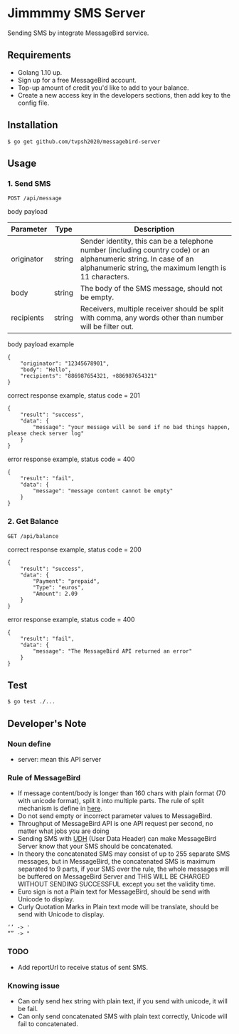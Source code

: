 # Jimmmmy SMS Server

Sending SMS by integrate MessageBird service.

## Requirements

- Golang 1.10 up.
- Sign up for a free MessageBird account.
- Top-up amount of credit you'd like to add to your balance.
- Create a new access key in the developers sections, then add key to the config file.

## Installation

```
$ go get github.com/tvpsh2020/messagebird-server
```

## Usage

### 1. Send SMS

`POST /api/message`

body payload

| Parameter  | Type   | Description |
|------------|--------|-------------|
| originator | string | Sender identity, this can be a telephone number (including country code) or an alphanumeric string. In case of an alphanumeric string, the maximum length is 11 characters. |
| body       | string | The body of the SMS message, should not be empty. |
| recipients | string | Receivers, multiple receiver should be split with comma, any words other than number will be filter out. |


body payload example

```
{
    "originator": "12345678901",
    "body": "Hello",
    "recipients": "886987654321, +886987654321"
}
```
correct response example, status code = 201

```
{
    "result": "success",
    "data": {
        "message": "your message will be send if no bad things happen, please check server log"
    }
}
```

error response example, status code = 400

```
{
    "result": "fail",
    "data": {
        "message": "message content cannot be empty"
    }
}
```

### 2. Get Balance

`GET /api/balance`

correct response example, status code = 200

```
{
    "result": "success",
    "data": {
        "Payment": "prepaid",
        "Type": "euros",
        "Amount": 2.09
    }
}
```

error response example, status code = 400

```
{
    "result": "fail",
    "data": {
        "message": "The MessageBird API returned an error"
    }
}
```

## Test

```
$ go test ./...
```

## Developer's Note

### Noun define

- server: mean this API server

### Rule of MessageBird

- If message content/body is longer than 160 chars with plain format (70 with unicode format), split it into multiple parts. The rule of split mechanism is define in [here](https://support.messagebird.com/hc/en-us/articles/208739745-How-long-is-1-SMS-Message).
- Do not send empty or incorrect parameter values to MessageBird.
- Throughput of MessageBird API is one API request per second, no matter what jobs you are doing
- Sending SMS with [UDH](https://en.wikipedia.org/wiki/Concatenated_SMS) (User Data Header) can make MessageBird Server know that your SMS should be concatenated.
- In theory the concatenated SMS may consist of up to 255 separate SMS messages, but in MessageBird, the concatenated SMS is maximum separated to 9 parts, if your SMS over the rule, the whole messages will be buffered on MessageBird Server and THIS WILL BE CHARGED WITHOUT SENDING SUCCESSFUL except you set the validity time.
- Euro sign is not a Plain text for MessageBird, should be send with Unicode to display.
- Curly Quotation Marks in Plain text mode will be translate, should be send with Unicode to display.
```
‘’ -> '
“” -> "
```

### TODO

- Add reportUrl to receive status of sent SMS.

### Knowing issue

- Can only send hex string with plain text, if you send with unicode, it will be fail.
- Can only send concatenated SMS with plain text correctly, Unicode will fail to concatenated.
